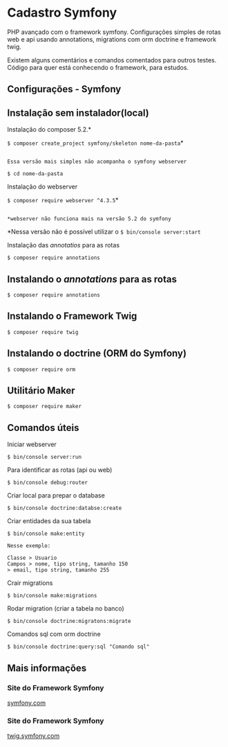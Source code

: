 # Cadastro Symfony

PHP avançado com o framework symfony. Configurações simples de rotas web e api usando annotations, migrations com orm doctrine e framework twig.

Existem alguns comentários e comandos comentados para outros testes. Código para quer está conhecendo o framework, para estudos.

## Configurações - Symfony 

## Instalação sem instalador(local)

Instalação do composer 5.2.*  
    
`$ composer create_project symfony/skeleton nome-da-pasta`*

```

Essa versão mais simples não acompanha o symfony webserver

```

`$ cd nome-da-pasta`

Instalação do webserver

`$ composer require webserver ^4.3.5`*

```

*webserver não funciona mais na versão 5.2 do symfony
```


*Nessa versão não é possível utilizar o `$ bin/console server:start`

Instalação das *annotatios* para as rotas


`$ composer require annotations`

## Instalando o *annotations* para as rotas

`$ composer require annotations`

## Instalando o Framework Twig

`$ composer require twig`

## Instalando o doctrine (ORM do Symfony)

`$ composer require orm`

## Utilitário Maker

`$ composer require maker`

## Comandos úteis

Iniciar webserver

`$ bin/console server:run`

Para identificar as rotas (api ou web)

`$ bin/console debug:router`

Criar local para prepar o database

`$ bin/console doctrine:databse:create`

Criar entidades da sua tabela

```
$ bin/console make:entity

Nesse exemplo:

Classe > Usuario
Campos > nome, tipo string, tamanho 150
> email, tipo string, tamanho 255
```

Crair migrations

`$ bin/console make:migrations`

Rodar migration (criar a tabela no banco)

`$ bin/console doctrine:migratons:migrate`

Comandos sql com orm doctrine

`$ bin/console doctrine:query:sql "Comando sql"`

## Mais informações

### Site do Framework Symfony
[symfony.com](https://symfony.com/)


### Site do Framework Symfony
[twig.symfony.com](https://twig.symfony.com/)
